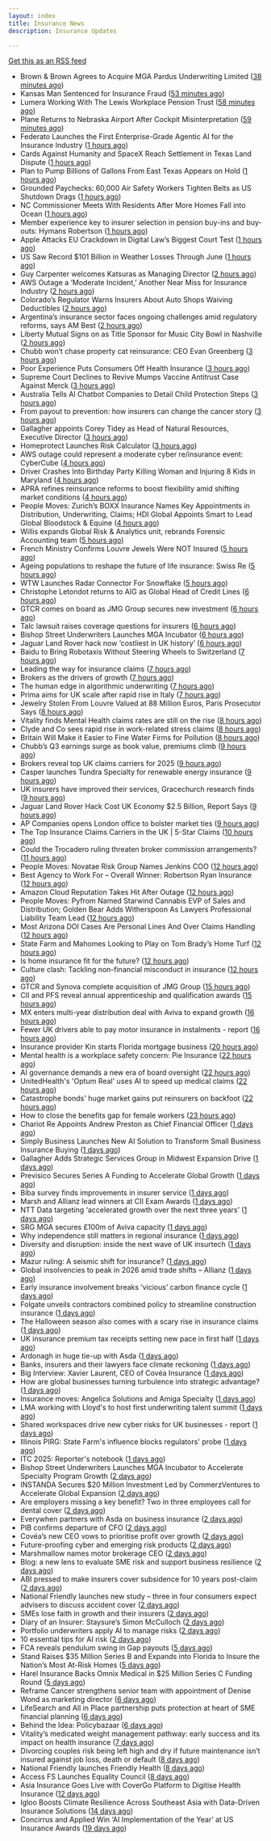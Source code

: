 ```yaml
---
layout: index
title: Insurance News
description: Insurance Updates

---
```


[Get this as an RSS feed](/insurance.rss)

<!-- news_marker starts -->
- Brown & Brown Agrees to Acquire MGA Pardus Underwriting Limited ([38 minutes ago](https://www.insurtechinsights.com/brown-brown-agrees-to-acquire-mga-pardus-underwriting-limited/))
- Kansas Man Sentenced for Insurance Fraud ([53 minutes ago](https://www.insurancejournal.com/news/midwest/2025/10/22/844774.htm))
- Lumera Working With The Lewis Workplace Pension Trust ([58 minutes ago](https://insurance-edge.net/2025/10/22/lumera-working-with-the-lewis-workplace-pension-trust/))
- Plane Returns to Nebraska Airport After Cockpit Misinterpretation ([59 minutes ago](https://www.insurancejournal.com/news/midwest/2025/10/22/844770.htm))
- Federato Launches the First Enterprise-Grade Agentic AI for the Insurance Industry ([1 hours ago](https://www.insurtechinsights.com/federato-launches-the-first-enterprise-grade-agentic-ai-for-the-insurance-industry/))
- Cards Against Humanity and SpaceX Reach Settlement in Texas Land Dispute ([1 hours ago](https://www.insurancejournal.com/news/southcentral/2025/10/22/844767.htm))
- Plan to Pump Billions of Gallons From East Texas Appears on Hold ([1 hours ago](https://www.insurancejournal.com/news/southcentral/2025/10/22/844763.htm))
- Grounded Paychecks: 60,000 Air Safety Workers Tighten Belts as US Shutdown Drags ([1 hours ago](https://www.insurancejournal.com/news/national/2025/10/22/844760.htm))
- NC Commissioner Meets With Residents After More Homes Fall into Ocean ([1 hours ago](https://www.insurancejournal.com/news/southeast/2025/10/22/844757.htm))
- Member experience key to insurer selection in pension buy-ins and buy-outs: Hymans Robertson ([1 hours ago](https://www.reinsurancene.ws/member-experience-key-to-insurer-selection-in-pension-buy-ins-and-buy-outs-hymans-robertson/))
- Apple Attacks EU Crackdown in Digital Law’s Biggest Court Test ([1 hours ago](https://www.insurancejournal.com/news/international/2025/10/22/844749.htm))
- US Saw Record $101 Billion in Weather Losses Through June ([1 hours ago](https://www.insurancejournal.com/news/national/2025/10/22/844752.htm))
- Guy Carpenter welcomes Katsuras as Managing Director ([2 hours ago](https://www.reinsurancene.ws/guy-carpenter-welcomes-katsuras-as-managing-director/))
- AWS Outage a ‘Moderate Incident,’ Another Near Miss for Insurance Industry ([2 hours ago](https://www.insurancejournal.com/news/national/2025/10/22/844725.htm))
- Colorado’s Regulator Warns Insurers About Auto Shops Waiving Deductibles ([2 hours ago](https://www.insurancejournal.com/news/west/2025/10/22/844741.htm))
- Argentina’s insurance sector faces ongoing challenges amid regulatory reforms, says AM Best ([2 hours ago](https://www.reinsurancene.ws/argentinas-insurance-sector-faces-ongoing-challenges-amid-regulatory-reforms-says-am-best/))
- Liberty Mutual Signs on as Title Sponsor for Music City Bowl in Nashville ([2 hours ago](https://www.insurancejournal.com/news/southeast/2025/10/22/844732.htm))
- Chubb won’t chase property cat reinsurance: CEO Evan Greenberg ([3 hours ago](https://www.reinsurancene.ws/chubb-wont-chase-property-cat-reinsurance-ceo-evan-greenberg/))
- Poor Experience Puts Consumers Off Health Insurance ([3 hours ago](https://insurance-edge.net/2025/10/22/poor-experience-puts-consumers-off-health-insurance/))
- Supreme Court Declines to Revive Mumps Vaccine Antitrust Case Against Merck ([3 hours ago](https://www.insurancejournal.com/news/east/2025/10/22/844729.htm))
- Australia Tells AI Chatbot Companies to Detail Child Protection Steps ([3 hours ago](https://www.insurancejournal.com/news/international/2025/10/22/844727.htm))
- From payout to prevention: how insurers can change the cancer story ([3 hours ago](https://ifamagazine.com/from-payout-to-prevention-how-insurers-can-change-the-cancer-story/))
- Gallagher appoints Corey Tidey as Head of Natural Resources, Executive Director ([3 hours ago](https://www.reinsurancene.ws/gallagher-appoints-corey-tidey-as-head-of-natural-resources-executive-director/))
- Homeprotect Launches Risk Calculator ([3 hours ago](https://insurance-edge.net/2025/10/22/homeprotect-launches-risk-calculator/))
- AWS outage could represent a moderate cyber re/insurance event: CyberCube ([4 hours ago](https://www.reinsurancene.ws/aws-outage-could-represent-a-moderate-cyber-re-insurance-event-cybercube/))
- Driver Crashes Into Birthday Party Killing Woman and Injuring 8 Kids in Maryland ([4 hours ago](https://www.insurancejournal.com/news/east/2025/10/22/844721.htm))
- APRA refines reinsurance reforms to boost flexibility amid shifting market conditions ([4 hours ago](https://www.reinsurancene.ws/apra-refines-reinsurance-reforms-to-boost-flexibility-amid-shifting-market-conditions/))
- People Moves: Zurich’s BOXX Insurance Names Key Appointments in Distribution, Underwriting, Claims; HDI Global Appoints Smart to Lead Global Bloodstock & Equine ([4 hours ago](https://www.insurancejournal.com/news/international/2025/10/22/844713.htm))
- Willis expands Global Risk & Analytics unit, rebrands Forensic Accounting team ([5 hours ago](https://www.reinsurancene.ws/willis-expands-global-risk-analytics-unit-rebrands-forensic-accounting-team/))
- French Ministry Confirms Louvre Jewels Were NOT Insured ([5 hours ago](https://insurance-edge.net/2025/10/22/french-ministry-confirms-louvre-jewels-were-not-insured/))
- Ageing populations to reshape the future of life insurance: Swiss Re ([5 hours ago](https://www.reinsurancene.ws/ageing-populations-to-reshape-the-future-of-life-insurance-swiss-re/))
- WTW Launches Radar Connector For Snowflake ([5 hours ago](https://insurance-edge.net/2025/10/22/wtw-launches-radar-connector-for-snowflake/))
- Christophe Letondot returns to AIG as Global Head of Credit Lines ([6 hours ago](https://www.reinsurancene.ws/christophe-letondot-returns-to-aig-as-global-head-of-credit-lines/))
- GTCR comes on board as JMG Group secures new investment ([6 hours ago](https://www.postonline.co.uk/broker/7959250/gtcr-comes-on-board-as-jmg-group-secures-new-investment))
- Talc lawsuit raises coverage questions for insurers ([6 hours ago](https://www.postonline.co.uk/commercial/7959251/talc-lawsuit-raises-coverage-questions-for-insurers))
- Bishop Street Underwriters Launches MGA Incubator ([6 hours ago](https://insurance-edge.net/2025/10/22/bishop-street-underwriters-launches-mga-incubator/))
- Jaguar Land Rover hack now ‘costliest in UK history’ ([6 hours ago](https://www.postonline.co.uk/news/7959253/jaguar-land-rover-hack-now-%E2%80%98costliest-in-uk-history%E2%80%99))
- Baidu to Bring Robotaxis Without Steering Wheels to Switzerland ([7 hours ago](https://www.insurancejournal.com/news/international/2025/10/22/844709.htm))
- Leading the way for insurance claims ([7 hours ago](https://www.insurancebusinessmag.com/uk/tv/leading-the-way-for-insurance-claims-553875.aspx))
- Brokers as the drivers of growth ([7 hours ago](https://www.insurancebusinessmag.com/uk/news/columns/brokers-as-the-drivers-of-growth-553874.aspx))
- The human edge in algorithmic underwriting ([7 hours ago](https://www.insurancebusinessmag.com/uk/news/technology/the-human-edge-in-algorithmic-underwriting-553873.aspx))
- Prima aims for UK scale after rapid rise in Italy ([7 hours ago](https://www.postonline.co.uk/news/7959238/prima-aims-for-uk-scale-after-rapid-rise-in-italy))
- Jewelry Stolen From Louvre Valued at 88 Million Euros, Paris Prosecutor Says ([8 hours ago](https://www.insurancejournal.com/news/international/2025/10/22/844689.htm))
- Vitality finds Mental Health claims rates are still on the rise ([8 hours ago](https://ifamagazine.com/vitality-finds-mental-health-claims-rates-are-still-on-the-rise/))
- Clyde and Co sees rapid rise in work-related stress claims ([8 hours ago](https://www.postonline.co.uk/commercial/7959240/clyde-and-co-sees-rapid-rise-in-work-related-stress-claims))
- Britain Will Make it Easier to Fine Water Firms for Pollution ([8 hours ago](https://www.insurancejournal.com/news/international/2025/10/22/844694.htm))
- Chubb’s Q3 earnings surge as book value, premiums climb ([9 hours ago](https://www.insurancebusinessmag.com/uk/news/breaking-news/chubbs-q3-earnings-surge-as-book-value-premiums-climb-553846.aspx))
- Brokers reveal top UK claims carriers for 2025 ([9 hours ago](https://www.insurancebusinessmag.com/uk/news/claims/brokers-reveal-top-uk-claims-carriers-for-2025-553843.aspx))
- Casper launches Tundra Specialty for renewable energy insurance ([9 hours ago](https://www.insurancebusinessmag.com/uk/news/breaking-news/casper-launches-tundra-specialty-for-renewable-energy-insurance-553838.aspx))
- UK insurers have improved their services, Gracechurch research finds ([9 hours ago](https://www.insurancebusinessmag.com/uk/news/breaking-news/uk-insurers-have-improved-their-services-gracechurch-research-finds-553835.aspx))
- Jaguar Land Rover Hack Cost UK Economy $2.5 Billion, Report Says ([9 hours ago](https://www.insurancejournal.com/news/international/2025/10/22/844686.htm))
- AP Companies opens London office to bolster market ties ([9 hours ago](https://www.insurancebusinessmag.com/uk/news/breaking-news/ap-companies-opens-london-office-to-bolster-market-ties-553834.aspx))
- The Top Insurance Claims Carriers in the UK | 5-Star Claims ([10 hours ago](https://www.insurancebusinessmag.com/uk/best-insurance/the-top-insurance-claims-carriers-in-the-uk--5star-claims-552040.aspx))
- Could the Trocadero ruling threaten broker commission arrangements? ([11 hours ago](https://www.postonline.co.uk/broker/7958897/could-the-trocadero-ruling-threaten-broker-commission-arrangements))
- People Moves: Novatae Risk Group Names Jenkins COO ([12 hours ago](https://www.insurancejournal.com/news/national/2025/10/22/844475.htm))
- Best Agency to Work For – Overall Winner: Robertson Ryan Insurance ([12 hours ago](https://www.insurancejournal.com/news/national/2025/10/22/844655.htm))
- Amazon Cloud Reputation Takes Hit After Outage ([12 hours ago](https://www.insurancejournal.com/news/national/2025/10/22/844621.htm))
- People Moves: Pyfrom Named Starwind Cannabis EVP of Sales and Distribution; Golden Bear Adds Witherspoon As Lawyers Professional Liability Team Lead ([12 hours ago](https://www.insurancejournal.com/news/west/2025/10/22/844633.htm))
- Most Arizona DOI Cases Are Personal Lines And Over Claims Handling ([12 hours ago](https://www.insurancejournal.com/news/west/2025/10/22/844661.htm))
- State Farm and Mahomes Looking to Play on Tom Brady’s Home Turf ([12 hours ago](https://www.insurancejournal.com/news/east/2025/10/22/844675.htm))
- Is home insurance fit for the future? ([12 hours ago](https://www.postonline.co.uk/personal/7959041/is-home-insurance-fit-for-the-future))
- Culture clash: Tackling non-financial misconduct in insurance ([12 hours ago](https://www.postonline.co.uk/regulation/7958979/culture-clash-tackling-non-financial-misconduct-in-insurance))
- GTCR and Synova complete acquisition of JMG Group ([15 hours ago](https://www.insurancebusinessmag.com/uk/news/mergers-acquisitions/gtcr-and-synova-complete-acquisition-of-jmg-group-553807.aspx))
- CII and PFS reveal annual apprenticeship and qualification awards ([15 hours ago](https://www.insurancebusinessmag.com/uk/news/breaking-news/cii-and-pfs-reveal-annual-apprenticeship-and-qualification-awards-553805.aspx))
- MX enters multi-year distribution deal with Aviva to expand growth ([16 hours ago](https://www.insurancebusinessmag.com/uk/news/breaking-news/mx-enters-multiyear-distribution-deal-with-aviva-to-expand-growth-553801.aspx))
- Fewer UK drivers able to pay motor insurance in instalments - report ([16 hours ago](https://www.insurancebusinessmag.com/uk/news/auto-motor/fewer-uk-drivers-able-to-pay-motor-insurance-in-instalments--report-553798.aspx))
- Insurance provider Kin starts Florida mortgage business ([20 hours ago](https://www.dig-in.com/news/insurance-provider-kin-starts-florida-mortgage-business))
- Mental health is a workplace safety concern: Pie Insurance ([22 hours ago](https://www.dig-in.com/news/mental-health-is-a-workplace-safety-concern-pie-insurance))
- AI governance demands a new era of board oversight ([22 hours ago](https://www.dig-in.com/opinion/ai-governance-demands-a-new-era-of-oversight))
- UnitedHealth's 'Optum Real' uses AI to speed up medical claims ([22 hours ago](https://www.dig-in.com/articles/unitedhealth-uses-ai-to-speed-up-medical-claims))
- Catastrophe bonds' huge market gains put reinsurers on backfoot ([22 hours ago](https://www.dig-in.com/articles/catastrophe-bonds-huge-market-gains-reinsurers-on-backfoot))
- How to close the benefits gap for female workers ([23 hours ago](https://www.dig-in.com/news/how-to-close-the-benefits-gap-for-female-workers))
- Chariot Re Appoints Andrew Preston as Chief Financial Officer ([1 days ago](https://www.insurtechinsights.com/chariot-re-appoints-andrew-preston-as-chief-financial-officer/))
- Simply Business Launches New AI Solution to Transform Small Business Insurance Buying ([1 days ago](https://www.insurtechinsights.com/simply-business-launches-new-ai-solution-to-transform-small-business-insurance-buying/))
- Gallagher Adds Strategic Services Group in Midwest Expansion Drive ([1 days ago](https://www.insurtechinsights.com/gallagher-adds-strategic-services-group-in-midwest-expansion-drive/))
- Previsico Secures Series A Funding to Accelerate Global Growth ([1 days ago](https://www.insurtechinsights.com/previsico-secures-series-a-funding-to-accelerate-global-growth/))
- Biba survey finds improvements in insurer service ([1 days ago](https://www.postonline.co.uk/news/7959244/biba-survey-finds-improvements-in-insurer-service))
- Marsh and Allianz lead winners at CII Exam Awards ([1 days ago](https://www.postonline.co.uk/people/7959243/marsh-and-allianz-lead-winners-at-cii-exam-awards))
- NTT Data targeting ‘accelerated growth over the next three years’ ([1 days ago](https://www.postonline.co.uk/news/7959241/ntt-data-targeting-%E2%80%98accelerated-growth-over-the-next-three-years%E2%80%99))
- SRG MGA secures £100m of Aviva capacity ([1 days ago](https://www.postonline.co.uk/news/7959242/srg-mga-secures-%C2%A3100m-of-aviva-capacity))
- Why independence still matters in regional insurance ([1 days ago](https://www.insurancebusinessmag.com/uk/news/breaking-news/why-independence-still-matters-in-regional-insurance-553717.aspx))
- Diversity and disruption: inside the next wave of UK insurtech ([1 days ago](https://www.insurancebusinessmag.com/uk/news/technology/diversity-and-disruption-inside-the-next-wave-of-uk-insurtech-553716.aspx))
- Mazur ruling: A seismic shift for insurance? ([1 days ago](https://www.postonline.co.uk/regulation/7959211/mazur-ruling-a-seismic-shift-for-insurance))
- Global insolvencies to peak in 2026 amid trade shifts – Allianz ([1 days ago](https://www.insurancebusinessmag.com/uk/news/breaking-news/global-insolvencies-to-peak-in-2026-amid-trade-shifts--allianz-553699.aspx))
- Early insurance involvement breaks ‘vicious’ carbon finance cycle ([1 days ago](https://www.postonline.co.uk/commercial/7959225/early-insurance-involvement-breaks-%E2%80%98vicious%E2%80%99-carbon-finance-cycle))
- Folgate unveils contractors combined policy to streamline construction insurance ([1 days ago](https://www.insurancebusinessmag.com/uk/news/construction-engineering/folgate-unveils-contractors-combined-policy-to-streamline-construction-insurance-553695.aspx))
- The Halloween season also comes with a scary rise in insurance claims ([1 days ago](https://www.insurancebusinessmag.com/uk/news/claims/the-halloween-season-also-comes-with-a-scary-rise-in-insurance-claims-553692.aspx))
- UK insurance premium tax receipts setting new pace in first half ([1 days ago](https://www.insurancebusinessmag.com/uk/news/life-insurance/uk-insurance-premium-tax-receipts-setting-new-pace-in-first-half-553691.aspx))
- Ardonagh in huge tie-up with Asda ([1 days ago](https://www.insurancebusinessmag.com/uk/news/breaking-news/ardonagh-in-huge-tieup-with-asda-553677.aspx))
- Banks, insurers and their lawyers face climate reckoning ([1 days ago](https://www.postonline.co.uk/regulation/7959115/banks-insurers-and-their-lawyers-face-climate-reckoning))
- Big Interview: Xavier Laurent, CEO of Covéa Insurance ([1 days ago](https://www.postonline.co.uk/personal/7959227/big-interview-xavier-laurent-ceo-of-cov%C3%A9a-insurance))
- How are global businesses turning turbulence into strategic advantage? ([1 days ago](https://www.insurancebusinessmag.com/uk/news/breaking-news/how-are-global-businesses-turning-turbulence-into-strategic-advantage-553645.aspx))
- Insurance moves: Angelica Solutions and Amiga Specialty ([1 days ago](https://www.insurancebusinessmag.com/uk/news/breaking-news/insurance-moves-angelica-solutions-and-amiga-specialty-553643.aspx))
- LMA working with Lloyd's to host first underwriting talent summit ([1 days ago](https://www.insurancebusinessmag.com/uk/news/breaking-news/lma-working-with-lloyds-to-host-first-underwriting-talent-summit-553641.aspx))
- Shared workspaces drive new cyber risks for UK businesses - report ([1 days ago](https://www.insurancebusinessmag.com/uk/news/cyber/shared-workspaces-drive-new-cyber-risks-for-uk-businesses--report-553639.aspx))
- Illinois PIRG: State Farm's influence blocks regulators' probe ([1 days ago](https://www.dig-in.com/news/illinois-pirg-state-farms-influence-blocks-regulators))
- ITC 2025: Reporter's notebook ([1 days ago](https://www.dig-in.com/news/itc-2025-reporters-notebook))
- Bishop Street Underwriters Launches MGA Incubator to Accelerate Specialty Program Growth ([2 days ago](https://www.insurtechinsights.com/bishop-street-underwriters-launches-mga-incubator-to-accelerate-specialty-program-growth/))
- INSTANDA Secures $20 Million Investment Led by CommerzVentures to Accelerate Global Expansion ([2 days ago](https://www.insurtechinsights.com/instanda-secures-20-million-investment-led-by-commerzventures-to-accelerate-global-expansion/))
- Are employers missing a key benefit? Two in three employees call for dental cover ([2 days ago](https://ifamagazine.com/are-employers-missing-a-key-benefit-two-in-three-employees-call-for-dental-cover/))
- Everywhen partners with Asda on business insurance ([2 days ago](https://www.postonline.co.uk/commercial/7959237/everywhen-partners-with-asda-on-business-insurance))
- PIB confirms departure of CFO ([2 days ago](https://www.postonline.co.uk/news/7959236/pib-confirms-departure-of-cfo))
- Covéa’s new CEO vows to prioritise profit over growth ([2 days ago](https://www.postonline.co.uk/news/7959229/cov%C3%A9a%E2%80%99s-new-ceo-vows-to-prioritise-profit-over-growth))
- Future-proofing cyber and emerging risk products ([2 days ago](https://www.insurancebusinessmag.com/uk/news/cyber/futureproofing-cyber-and-emerging-risk-products-553564.aspx))
- Marshmallow names motor brokerage CEO ([2 days ago](https://www.postonline.co.uk/people/7959234/marshmallow-names-motor-brokerage-ceo))
- Blog: a new lens to evaluate SME risk and support business resilience ([2 days ago](https://www.postonline.co.uk/market-access/7959213/blog-a-new-lens-to-evaluate-sme-risk-and-support-business-resilience))
- ABI pressed to make insurers cover subsidence for 10 years post-claim ([2 days ago](https://www.postonline.co.uk/claims/7959230/abi-pressed-to-make-insurers-cover-subsidence-for-10-years-post-claim))
- National Friendly launches new study – three in four consumers expect advisers to discuss accident cover ([2 days ago](https://ifamagazine.com/national-friendly-launches-new-study-three-in-four-consumers-expect-advisers-to-discuss-accident-cover/))
- SMEs lose faith in growth and their insurers ([2 days ago](https://www.postonline.co.uk/claims/7959028/smes-lose-faith-in-growth-and-their-insurers))
- Diary of an Insurer: Staysure’s Simon McCulloch ([2 days ago](https://www.postonline.co.uk/personal/7958935/diary-of-an-insurer-staysure%E2%80%99s-simon-mcculloch))
- Portfolio underwriters apply AI to manage risks ([2 days ago](https://www.dig-in.com/news/portfolio-underwriters-apply-ai-to-manage-risks))
- 10 essential tips for AI risk ([2 days ago](https://www.dig-in.com/opinion/10-essential-tips-for-ai-risk))
- FCA reveals pendulum swing in Gap payouts ([5 days ago](https://www.postonline.co.uk/news/7959226/fca-reveals-pendulum-swing-in-gap-payouts))
- Stand Raises $35 Million Series B and Expands into Florida to Insure the Nation’s Most At-Risk Homes ([5 days ago](https://www.insurtechinsights.com/stand-raises-35-million-series-b-and-expands-into-florida-to-insure-the-nations-most-at-risk-homes/))
- Harel Insurance Backs Omnix Medical in $25 Million Series C Funding Round ([5 days ago](https://www.insurtechinsights.com/harel-insurance-backs-omnix-medical-in-25-million-series-c-funding-round/))
- Reframe Cancer strengthens senior team with appointment of Denise Wond as marketing director ([6 days ago](https://ifamagazine.com/reframe-cancer-strengthens-senior-team-with-appointment-of-denise-wond-as-marketing-director/))
- LifeSearch and All in Place partnership puts protection at heart of SME financial planning ([6 days ago](https://ifamagazine.com/lifesearch-and-all-in-place-partnership-puts-protection-at-heart-of-sme-financial-planning/))
- Behind the Idea: Policybazaar ([6 days ago](https://thefintechtimes.com/behind-the-idea-policybazaar/))
- Vitality’s medicated weight management pathway: early success and its impact on health insurance ([7 days ago](https://ifamagazine.com/vitalitys-medicated-weight-management-pathway-early-success-and-its-impact-on-health-insurance/))
- Divorcing couples risk being left high and dry if future maintenance isn’t insured against job loss, death or default ([8 days ago](https://ifamagazine.com/divorcing-couples-risk-being-left-high-and-dry-if-future-maintenance-isnt-insured-against-job-loss-death-or-default/))
- National Friendly launches Friendly Health ([8 days ago](https://ifamagazine.com/national-friendly-launches-friendly-health/))
- Access FS Launches Equality Council ([8 days ago](https://ifamagazine.com/access-fs-launches-equality-council/))
- Asia Insurance Goes Live with CoverGo Platform to Digitise Health Insurance ([12 days ago](https://thefintechtimes.com/asia-insurance-goes-live-with-covergo-platform-to-digitise-health-insurance/))
- Igloo Boosts Climate Resilience Across Southeast Asia with Data-Driven Insurance Solutions ([14 days ago](https://thefintechtimes.com/igloo-boosts-climate-resilience-across-southeast-asia-with-data-driven-insurance-solutions/))
- Concirrus and Applied Win ‘AI Implementation of the Year’ at US Insurance Awards ([19 days ago](https://thefintechtimes.com/concirrus-ai-cuts-aviation-underwriting-time-from-36-hours-to-minutes-for-applied-aviation/))

<!-- news_marker ends -->